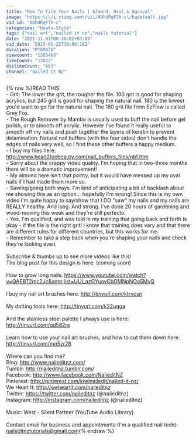 ```yaml
---
title: "How To File Your Nails | Almond, Oval & Squoval"
image: "https:\/\/i.ytimg.com\/vi\/A0hURqF7h-c\/hqdefault.jpg"
vid_id: "A0hURqF7h-c"
categories: "Howto-Style"
tags: ["nail art","nailed it nz","nails tutorial"]
date: "2021-11-01T06:36:02+03:00"
vid_date: "2015-01-22T19:00:16Z"
duration: "PT5M47S"
viewcount: "1385468"
likeCount: "13023"
dislikeCount: "603"
channel: "Nailed It NZ"
---
```

{% raw %}READ THIS:<br />- Grit: The lower the grit, the rougher the file. 100 grit is good for shaping acrylics, but 240 grit is good for shaping the natural nail. 180 is the lowest you'd want to go for the natural nail. The 180 grit file from EzFlow is called Grey Fox.<br />- The Rough Remover by Mambo is usually used to buff the nail before gel polish, or to smooth off acrylic. However I've found it really useful to smooth off my nails and push together the layers of keratin to prevent delamination. Natural nail buffers (with the four sides) don't handle the edges of nails very well, so I find these other buffers a happy medium.<br />- I buy my files here: <a rel="nofollow" target="blank" href="http://www.head2toebeauty.com/nail_buffers_files/nbf.htm">http://www.head2toebeauty.com/nail_buffers_files/nbf.htm</a><br />- Sorry about the crappy video quality. I'm hoping that in two-three months there will be a dramatic improvement!<br />- My almond here isn't that pointy, but it would have messed up my oval nails if I had made them more so.<br />- Sawing/going both ways. I'm kind of anticipating a bit of backlash about me showing this as an option... hopefully I'm wrong! Since this is my own video I'm quite happy to say/show that I DO &quot;saw&quot; my nails and my nails are REALLY healthy. And long. And strong. I've done 20 hours of gardening and wood-moving this week and they're still perfecto.<br />- Yes, I'm qualified, and was told in my training that going back and forth is okay - if the file is the right grit! I know that training does vary and that there are different rules for different countries, but this works for me.<br />-  Remember to take a step back when you're shaping your nails and check they're looking even.<br /><br />Subscribe &amp; thumbs up to see more videos like this!<br />The blog post for this design is here: (coming soon)<br /><br />How to grow long nails: <a rel="nofollow" target="blank" href="https://www.youtube.com/watch?v=QAEBT2mc2Jc&amp;list=UUI_azGYuavCbOMNpNOo5MvQ">https://www.youtube.com/watch?v=QAEBT2mc2Jc&amp;list=UUI_azGYuavCbOMNpNOo5MvQ</a><br /><br />I buy my nail art brushes here: <a rel="nofollow" target="blank" href="http://tinyurl.com/ktrvcsn">http://tinyurl.com/ktrvcsn</a><br /><br />My dotting tools here: <a rel="nofollow" target="blank" href="http://tinyurl.com/k22uqga">http://tinyurl.com/k22uqga</a><br /><br />And the stainless steel palette I always use is here: <a rel="nofollow" target="blank" href="http://tinyurl.com/qd582rp">http://tinyurl.com/qd582rp</a><br /><br />Learn how to use your nail art brushes, and how to cut them down here: <a rel="nofollow" target="blank" href="http://tinyurl.com/mq5zr26">http://tinyurl.com/mq5zr26</a><br /><br />Where can you find me?<br />Blog: <a rel="nofollow" target="blank" href="http://www.naileditnz.com/">http://www.naileditnz.com/</a><br />Tumblr: <a rel="nofollow" target="blank" href="http://naileditnz.tumblr.com/">http://naileditnz.tumblr.com/</a><br />Facebook: <a rel="nofollow" target="blank" href="http://www.facebook.com/NaileditNZ">http://www.facebook.com/NaileditNZ</a><br />Pinterest: <a rel="nofollow" target="blank" href="http://pinterest.com/kiwinailedit/nailed-it-nz/">http://pinterest.com/kiwinailedit/nailed-it-nz/</a><br />We Heart It: <a rel="nofollow" target="blank" href="http://weheartit.com/naileditnz">http://weheartit.com/naileditnz</a><br />Twitter: <a rel="nofollow" target="blank" href="https://twitter.com/naileditnz">https://twitter.com/naileditnz</a>  (@naileditnz)<br />Instagram: <a rel="nofollow" target="blank" href="http://instagram.com/naileditnz">http://instagram.com/naileditnz</a> (@naileditnz)<br /><br />Music: West - Silent Partner (YouTube Audio Library)<br /><br />Contact email for business and appointments (I'm a qualified nail tech): naileditnztutorials@gmail.com{% endraw %}

